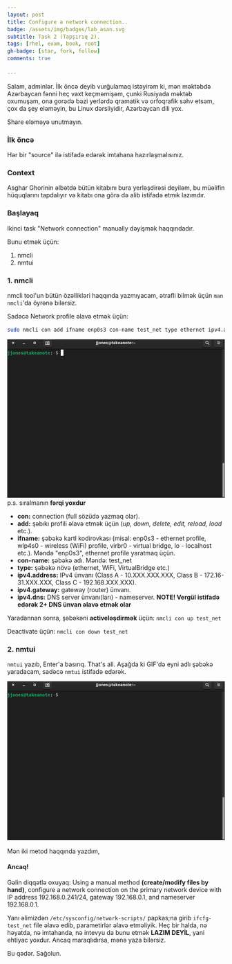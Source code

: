 ```yaml
---
layout: post
title: Configure a network connection..
badge: /assets/img/badges/lab_asan.svg
subtitle: Task 2 (Tapşırıq 2).
tags: [rhel, exam, book, root]
gh-badge: [star, fork, follow]
comments: true

---
```

Salam, adminlər. İlk öncə deyib vurğulamaq istəyirəm ki, mən məktəbdə Azərbaycan fənni heç vaxt keçməmişəm, çunki Rusiyada məktəb oxumuşam, ona gorədə bəzi yerlərdə qramatik və orfoqrafik səhv etsəm, çox da şey eləməyin, bu Linux dərsliyidir, Azərbaycan dili yox. 

Share eləməyə unutmayın.


### İlk öncə

Hər bir "source" ilə istifadə edərək imtahana hazırlaşmalısınız.

### Context

Asghar Ghorinin əlbətdə bütün kitabını bura yerləşdirəsi deyiləm, bu müəlifin hüquqlarını tapdalıyır və kitabı ona görə də alib istifadə etmık lazımdır.

### Başlayaq

Ikinci task "Network connection" manually dəyişmək haqqındadır.

Bunu etmək üçün:

1. nmcli
2. nmtui


### 1. nmcli
nmcli tool'un bütün özəllikləri haqqında yazmıyacam, ətrafli bilmək üçün `man nmcli`'da öyrənə bilərsiz.

Sadəcə Network profile əlavə etmək üçün:

``` bash
sudo nmcli con add ifname enp0s3 con-name test_net type ethernet ipv4.address 192.168.0.241/24 ipv4.gateway 192.168.0.1 ipv4.dns 192.168.0.1
```
![](/assets/gifs/anime_4.gif)
p.s. sıralmanın **fərqi yoxdur**

* **con:** connection (full sözüdə yazmaq olar).
* **add:** şəbıkı profili əlavə etmək üçün (*up, down, delete, edit, reload, load* etc.).
* **ifname:** şəbəkə kartl kodirovkası (misal: enp0s3 - ethernet profile, wlp4s0 - wireless (WiFi) profile, virbr0 - virtual bridge, lo - localhost etc.). Məndə "enp0s3", ethernet profile yaratmaq üçün.
* **con-name:** şəbəkə adı. Məndə: test_net
* **type:** şəbəkə növə (ethernet, WiFi, VirtualBridge etc.)
* **ipv4.address:** IPv4 ünvanı (Class A - 10.XXX.XXX.XXX, Class B - 172.16-31.XXX.XXX, Class C - 192.168.XXX.XXX).
* **ipv4.gateway:** gateway (router) ünvanı.
* **ipv4.dns:** DNS server ünvanı(ları) - nameserver. **NOTE! Vergül istifadə edərək 2+ DNS ünvan əlavə etmək olar**

Yaradannan sonra, şəbəkəni **activeləşdirmək** üçün:
`nmcli con up test_net`

Deactivate üçün: 
`nmcli con down test_net`

### 2. nmtui

`nmtui` yazıb, Enter'a basırıq. That's all. Aşağda ki GIF'də eyni adlı şəbəkə yaradacam, sadəcə `nmtui` istifadə edərək.

![](/assets/gifs/anime_6.gif)

Mən iki metod haqqında yazdım,

#### Ancaq!

Gəlin diqqətlə oxuyaq: Using a manual method **(create/modify files by hand)**, configure a network connection on the primary network device with IP address 192.168.0.241/24, gateway 192.168.0.1, and nameserver 192.168.0.1.

Yanı əlimizdən `/etc/sysconfig/network-scripts/` papkas;na girib `ifcfg-test_net` file əlavə edib, parametirlər əlavə etməliyik. Heç bir halda, nə həyatda, nə imtahanda, nə intevyu da bunu etmək **LAZIM DEYİL**, yani ehtiyac yoxdur. Ancaq maraqlıdırsa, mənə yaza bilərsiz.

Bu qədər. Sağolun.